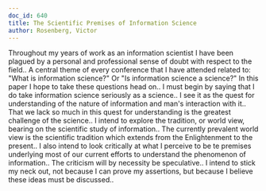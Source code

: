 ```yaml
---
doc_id: 640
title: The Scientific Premises of Information Science
author: Rosenberg, Victor
---
```


Throughout my years of work as an information scientist I have been
plagued by a personal and professional sense of doubt with respect to the
field.. A central theme of every conference that I have attended related
to:  "What is information science?" Or "Is information science a science?"
In this paper I hope to take these questions head on.. I must begin by
saying that I do take information science seriously as a science.. I see
it as the quest for understanding of the nature of information and
man's interaction with it.. That we lack so much in this quest for
understanding is the greatest challenge of the science..
   I intend to explore the tradition, or world view, bearing on the
scientific study of information.. The currently prevalent world view is
the scientific tradition which extends from the Enlightenment to
the present.. I also intend to look critically at what I perceive
to be te premises underlying most of our current efforts to understand
the phenomenon of information.. The criticism will by necessity be
speculative.. I intend to stick my neck out, not because I can prove
my assertions, but because I believe these ideas must be discussed..